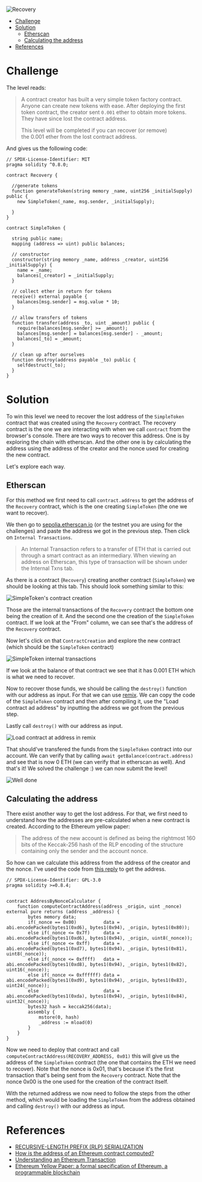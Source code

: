 ![Recovery](/assets/img/BigLevel17.svg)

- [Challenge](#challenge)
- [Solution](#solution)
  - [Etherscan](#etherscan)
  - [Calculating the address](#calculating-the-address)
- [References](#references)
   
# Challenge

The level reads:

> A contract creator has built a very simple token factory contract. Anyone can create new tokens with ease. After deploying the first token contract, the creator sent `0.001` ether to obtain more tokens. They have since lost the contract address.
> 
> This level will be completed if you can recover (or remove) the 0.001 ether from the lost contract address.

And gives us the following code:

```solidity
// SPDX-License-Identifier: MIT
pragma solidity ^0.8.0;

contract Recovery {

  //generate tokens
  function generateToken(string memory _name, uint256 _initialSupply) public {
    new SimpleToken(_name, msg.sender, _initialSupply);
  
  }
}

contract SimpleToken {

  string public name;
  mapping (address => uint) public balances;

  // constructor
  constructor(string memory _name, address _creator, uint256 _initialSupply) {
    name = _name;
    balances[_creator] = _initialSupply;
  }

  // collect ether in return for tokens
  receive() external payable {
    balances[msg.sender] = msg.value * 10;
  }

  // allow transfers of tokens
  function transfer(address _to, uint _amount) public { 
    require(balances[msg.sender] >= _amount);
    balances[msg.sender] = balances[msg.sender] - _amount;
    balances[_to] = _amount;
  }

  // clean up after ourselves
  function destroy(address payable _to) public {
    selfdestruct(_to);
  }
}
```


# Solution

To win this level we need to recover the lost address of the `SimpleToken` contract that was created using the `Recovery` contract. The recovery contract is the one we are interacting with when we call `contract` from the browser's console. There are two ways to recover this address. One is by exploring the chain with etherscan. And the other one is by calculating the address using the address of the creator and the nonce used for creating the new contract.

Let's explore each way.

## Etherscan

For this method we first need to call `contract.address` to get the address of the `Recovery` contract, which is the one creating `SimpleToken` (the one we want to recover).

We then go to [sepolia.etherscan.io](https://sepolia.etherscan.io/) (or the testnet you are using for the challenges) and paste the address we got in the previous step. Then click on `Internal Transactions`.

> An Internal Transaction refers to a transfer of ETH that is carried out through a smart contract as an intermediary. When viewing an address on Etherscan, this type of transaction will be shown under the Internal Txns tab.

As there is a contract (`Recovery`) creating another contract (`SimpleToken`) we should be looking at this tab. This should look something similar to this:

![SimpleToken's contract creation](/assets/img/17_recovery_contract-creation.png)

Those are the internal transactions of the `Recovery` contract the bottom one being the creation of it. And the second one the creation of the `SimpleToken` contract. If we look at the "From" column, we can see that's the address of the `Recovery` contract.

Now let's click on that `ContractCreation` and explore the new contract (which should be the `SimpleToken` contract)

![SimpleToken internal transactions](/assets/img/17_recovery_simpletoken-intx.png)

If we look at the balance of that contract we see that it has 0.001 ETH which is what we need to recover.

Now to recover those funds, we should be calling the `destroy()` function with our address as input. For that we can use [remix](https://remix.ethereum.org/). We can copy the code of the `SimpleToken` contract and then after compiling it, use the "Load contract ad address" by inputting the address we got from the previous step. 

Lastly call `destroy()` with our address as input.

![Load contract at address in remix](/assets/img/17_recovery_remix-load-contract.png)

That should've transfered the funds from the `SimpleToken` contract into our account. We can verify that by calling `await getBalance(contract.address)` and see that is now 0 ETH (we can verify that in etherscan as well). And that's it! We solved the challenge :) we can now submit the level!

![Well done](/assets/img/ethernaut_solved.png)

## Calculating the address

There exist another way to get the lost address. For that, we first need to understand how the addresses are pre-calculated when a new contract is created. According to the Ethereum yellow paper:

> The address of the new account is defined as being the
rightmost 160 bits of the Keccak-256 hash of the RLP
encoding of the structure containing only the sender and
the account nonce.

So how can we calculate this address from the address of the creator and the nonce. I've used the code from [this reply](https://ethereum.stackexchange.com/a/47083) to get the address.

```solidity
// SPDX-License-Identifier: GPL-3.0
pragma solidity >=0.8.4;


contract AddressByNonceCalculator {
    function computeContractAddress(address _origin, uint _nonce) external pure returns (address _address) {
        bytes memory data;
        if(_nonce == 0x00)          data = abi.encodePacked(bytes1(0xd6), bytes1(0x94), _origin, bytes1(0x80));
        else if(_nonce <= 0x7f)     data = abi.encodePacked(bytes1(0xd6), bytes1(0x94), _origin, uint8(_nonce));
        else if(_nonce <= 0xff)     data = abi.encodePacked(bytes1(0xd7), bytes1(0x94), _origin, bytes1(0x81), uint8(_nonce));
        else if(_nonce <= 0xffff)   data = abi.encodePacked(bytes1(0xd8), bytes1(0x94), _origin, bytes1(0x82), uint16(_nonce));
        else if(_nonce <= 0xffffff) data = abi.encodePacked(bytes1(0xd9), bytes1(0x94), _origin, bytes1(0x83), uint24(_nonce));
        else                        data = abi.encodePacked(bytes1(0xda), bytes1(0x94), _origin, bytes1(0x84), uint32(_nonce));
        bytes32 hash = keccak256(data);
        assembly {
            mstore(0, hash)
            _address := mload(0)
        }
    }
}
```

Now we need to deploy that contract and call `computeContractAddress(RECOVERY_ADDRESS, 0x01)` this will give us the address of the `SimpleToken` contract (the one that contains the ETH we need to recover). Note that the nonce is 0x01, that's because it's the first transaction that's being sent from the `Recovery` contract. Note that the nonce 0x00 is the one used for the creation of the contract itself.

With the returned address we now need to follow the steps from the other method, which would be loading the `SimpleToken` from the address obtained and calling `destroy()` with our address as input.

# References

- [RECURSIVE-LENGTH PREFIX (RLP) SERIALIZATION](https://ethereum.org/en/developers/docs/data-structures-and-encoding/rlp/)
- [How is the address of an Ethereum contract computed?](https://ethereum.stackexchange.com/questions/760/how-is-the-address-of-an-ethereum-contract-computed)
- [Understanding an Ethereum Transaction](https://info.etherscan.com/understanding-an-ethereum-transaction/)
- [Ethereum Yellow Paper: a formal specification of Ethereum, a programmable blockchain](https://ethereum.github.io/yellowpaper/paper.pdf)